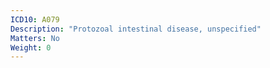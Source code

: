 ```yaml
---
ICD10: A079
Description: "Protozoal intestinal disease, unspecified"
Matters: No
Weight: 0
---
```


